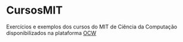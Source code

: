 # CursosMIT
Exercícios e exemplos dos cursos do MIT de Ciência da Computação disponibilizados na plataforma [OCW](https://ocw.mit.edu/index.htm)
